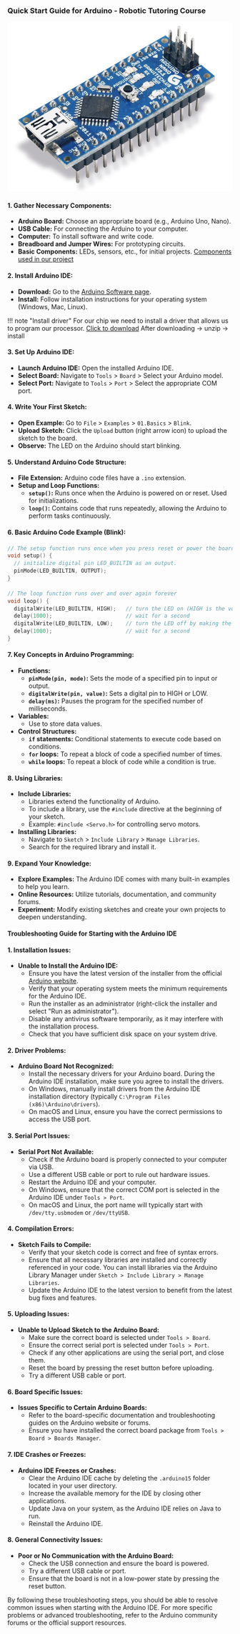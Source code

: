 ### Quick Start Guide for Arduino - Robotic Tutoring Course


![Arduino](../../99_Resources/images/arduino.jpg)

#### 1. **Gather Necessary Components:**
   - **Arduino Board:** Choose an appropriate board (e.g., Arduino Uno, Nano).
   - **USB Cable:** For connecting the Arduino to your computer.
   - **Computer:** To install software and write code.
   - **Breadboard and Jumper Wires:** For prototyping circuits.
   - **Basic Components:** LEDs, sensors, etc., for initial projects.
         [Components used in our project](../Components.md)

#### 2. **Install Arduino IDE:**
   - **Download:** Go to the [Arduino Software page](https://www.arduino.cc/en/software).
   - **Install:** Follow installation instructions for your operating system (Windows, Mac, Linux).


!!! note "Install driver"
    For our chip we need to install a driver that allows us to program our processor.
    [Click to download](../../99_Resources/drivers/ch340.zip)
    After downloading -> unzip -> install


#### 3. **Set Up Arduino IDE:**
   - **Launch Arduino IDE:** Open the installed Arduino IDE.
   - **Select Board:** Navigate to `Tools` > `Board` > Select your Arduino model.
   - **Select Port:** Navigate to `Tools` > `Port` > Select the appropriate COM port.

#### 4. **Write Your First Sketch:**
   - **Open Example:** Go to `File` > `Examples` > `01.Basics` > `Blink`.
   - **Upload Sketch:** Click the `Upload` button (right arrow icon) to upload the sketch to the board.
   - **Observe:** The LED on the Arduino should start blinking.

#### 5. **Understand Arduino Code Structure:**
   - **File Extension:** Arduino code files have a `.ino` extension.
   - **Setup and Loop Functions:**
     - **`setup()`:** Runs once when the Arduino is powered on or reset. Used for initializations.
     - **`loop()`:** Contains code that runs repeatedly, allowing the Arduino to perform tasks continuously.

#### 6. **Basic Arduino Code Example (Blink):**
   ```cpp
   // The setup function runs once when you press reset or power the board
   void setup() {
     // initialize digital pin LED_BUILTIN as an output.
     pinMode(LED_BUILTIN, OUTPUT);
   }

   // The loop function runs over and over again forever
   void loop() {
     digitalWrite(LED_BUILTIN, HIGH);   // turn the LED on (HIGH is the voltage level)
     delay(1000);                       // wait for a second
     digitalWrite(LED_BUILTIN, LOW);    // turn the LED off by making the voltage LOW
     delay(1000);                       // wait for a second
   }
   ```

#### 7. **Key Concepts in Arduino Programming:**
   - **Functions:**
     - **`pinMode(pin, mode)`:** Sets the mode of a specified pin to input or output.
     - **`digitalWrite(pin, value)`:** Sets a digital pin to HIGH or LOW.
     - **`delay(ms)`:** Pauses the program for the specified number of milliseconds.
   - **Variables:**
     - Use to store data values.
   - **Control Structures:**
     - **`if` statements:** Conditional statements to execute code based on conditions.
     - **`for` loops:** To repeat a block of code a specified number of times.
     - **`while` loops:** To repeat a block of code while a condition is true.

#### 8. **Using Libraries:**
   - **Include Libraries:**
     - Libraries extend the functionality of Arduino.
     - To include a library, use the `#include` directive at the beginning of your sketch.
     - Example: `#include <Servo.h>` for controlling servo motors.
   - **Installing Libraries:**
     - Navigate to `Sketch` > `Include Library` > `Manage Libraries`.
     - Search for the required library and install it.

#### 9. **Expand Your Knowledge:**
   - **Explore Examples:** The Arduino IDE comes with many built-in examples to help you learn.
   - **Online Resources:** Utilize tutorials, documentation, and community forums.
   - **Experiment:** Modify existing sketches and create your own projects to deepen understanding.

#### Troubleshooting Guide for Starting with the Arduino IDE
#### 1. **Installation Issues:**
   - **Unable to Install the Arduino IDE:**
     - Ensure you have the latest version of the installer from the official [Arduino website](https://www.arduino.cc/en/software).
     - Verify that your operating system meets the minimum requirements for the Arduino IDE.
     - Run the installer as an administrator (right-click the installer and select "Run as administrator").
     - Disable any antivirus software temporarily, as it may interfere with the installation process.
     - Check that you have sufficient disk space on your system drive.

#### 2. **Driver Problems:**
   - **Arduino Board Not Recognized:**
     - Install the necessary drivers for your Arduino board. During the Arduino IDE installation, make sure you agree to install the drivers.
     - On Windows, manually install drivers from the Arduino IDE installation directory (typically `C:\Program Files (x86)\Arduino\drivers`).
     - On macOS and Linux, ensure you have the correct permissions to access the USB port.

#### 3. **Serial Port Issues:**
   - **Serial Port Not Available:**
     - Check if the Arduino board is properly connected to your computer via USB.
     - Use a different USB cable or port to rule out hardware issues.
     - Restart the Arduino IDE and your computer.
     - On Windows, ensure that the correct COM port is selected in the Arduino IDE under `Tools > Port`.
     - On macOS and Linux, the port name will typically start with `/dev/tty.usbmodem` or `/dev/ttyUSB`.

#### 4. **Compilation Errors:**
   - **Sketch Fails to Compile:**
     - Verify that your sketch code is correct and free of syntax errors.
     - Ensure that all necessary libraries are installed and correctly referenced in your code. You can install libraries via the Arduino Library Manager under `Sketch > Include Library > Manage Libraries`.
     - Update the Arduino IDE to the latest version to benefit from the latest bug fixes and features.

#### 5. **Uploading Issues:**
   - **Unable to Upload Sketch to the Arduino Board:**
     - Make sure the correct board is selected under `Tools > Board`.
     - Ensure the correct serial port is selected under `Tools > Port`.
     - Check if any other applications are using the serial port, and close them.
     - Reset the board by pressing the reset button before uploading.
     - Try a different USB cable or port.

#### 6. **Board Specific Issues:**
   - **Issues Specific to Certain Arduino Boards:**
     - Refer to the board-specific documentation and troubleshooting guides on the Arduino website or forums.
     - Ensure you have installed the correct board package from `Tools > Board > Boards Manager`.

#### 7. **IDE Crashes or Freezes:**
   - **Arduino IDE Freezes or Crashes:**
     - Clear the Arduino IDE cache by deleting the `.arduino15` folder located in your user directory.
     - Increase the available memory for the IDE by closing other applications.
     - Update Java on your system, as the Arduino IDE relies on Java to run.
     - Reinstall the Arduino IDE.

#### 8. **General Connectivity Issues:**
   - **Poor or No Communication with the Arduino Board:**
     - Check the USB connection and ensure the board is powered.
     - Try a different USB cable or port.
     - Ensure that the board is not in a low-power state by pressing the reset button.

By following these troubleshooting steps, you should be able to resolve common issues when starting with the Arduino IDE. For more specific problems or advanced troubleshooting, refer to the Arduino community forums or the official support resources.